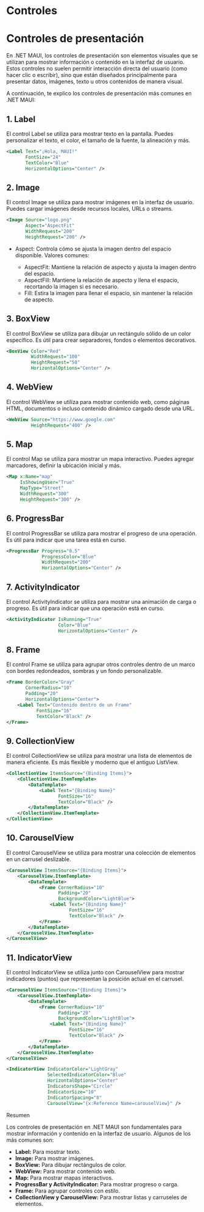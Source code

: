 # Controles

# Controles de presentación

En .NET MAUI, los controles de presentación son elementos visuales que se utilizan para mostrar información o contenido en la interfaz de usuario. Estos controles no suelen permitir interacción directa del usuario (como hacer clic o escribir), sino que están diseñados principalmente para presentar datos, imágenes, texto u otros contenidos de manera visual.

A continuación, te explico los controles de presentación más comunes en .NET MAUI:

## 1. Label

El control Label se utiliza para mostrar texto en la pantalla. Puedes personalizar el texto, el color, el tamaño de la fuente, la alineación y más.

```xml
<Label Text="¡Hola, MAUI!"
       FontSize="24"
       TextColor="Blue"
       HorizontalOptions="Center" />
```

## 2. Image

El control Image se utiliza para mostrar imágenes en la interfaz de usuario. Puedes cargar imágenes desde recursos locales, URLs o streams.

```xml
<Image Source="logo.png"
       Aspect="AspectFit"
       WidthRequest="200"
       HeightRequest="200" />
```
* Aspect: Controla cómo se ajusta la imagen dentro del espacio disponible. Valores comunes:

    * AspectFit: Mantiene la relación de aspecto y ajusta la imagen dentro del espacio.
    * AspectFill: Mantiene la relación de aspecto y llena el espacio, recortando la imagen si es necesario.
    * Fill: Estira la imagen para llenar el espacio, sin mantener la relación de aspecto.

## 3. BoxView

El control BoxView se utiliza para dibujar un rectángulo sólido de un color específico. Es útil para crear separadores, fondos o elementos decorativos.

```xml
<BoxView Color="Red"
         WidthRequest="100"
         HeightRequest="50"
         HorizontalOptions="Center" />
```

## 4. WebView

El control WebView se utiliza para mostrar contenido web, como páginas HTML, documentos o incluso contenido dinámico cargado desde una URL.

```xml
<WebView Source="https://www.google.com"
         HeightRequest="400" />
```

## 5. Map

El control Map se utiliza para mostrar un mapa interactivo. Puedes agregar marcadores, definir la ubicación inicial y más.

```xml
<Map x:Name="map"
     IsShowingUser="True"
     MapType="Street"
     WidthRequest="300"
     HeightRequest="300" />
```

## 6. ProgressBar

El control ProgressBar se utiliza para mostrar el progreso de una operación. Es útil para indicar que una tarea está en curso.

```xml
<ProgressBar Progress="0.5"
             ProgressColor="Blue"
             WidthRequest="200"
             HorizontalOptions="Center" />
```

## 7. ActivityIndicator

El control ActivityIndicator se utiliza para mostrar una animación de carga o progreso. Es útil para indicar que una operación está en curso.

```xml
<ActivityIndicator IsRunning="True"
                   Color="Blue"
                   HorizontalOptions="Center" />
```

## 8. Frame

El control Frame se utiliza para agrupar otros controles dentro de un marco con bordes redondeados, sombras y un fondo personalizable.

```xml
<Frame BorderColor="Gray"
       CornerRadius="10"
       Padding="20"
       HorizontalOptions="Center">
    <Label Text="Contenido dentro de un Frame"
           FontSize="16"
           TextColor="Black" />
</Frame>
```

## 9. CollectionView

El control CollectionView se utiliza para mostrar una lista de elementos de manera eficiente. Es más flexible y moderno que el antiguo ListView.

```xml
<CollectionView ItemsSource="{Binding Items}">
    <CollectionView.ItemTemplate>
        <DataTemplate>
            <Label Text="{Binding Name}"
                   FontSize="16"
                   TextColor="Black" />
        </DataTemplate>
    </CollectionView.ItemTemplate>
</CollectionView>
```

## 10. CarouselView

El control CarouselView se utiliza para mostrar una colección de elementos en un carrusel deslizable.

```xml
<CarouselView ItemsSource="{Binding Items}">
    <CarouselView.ItemTemplate>
        <DataTemplate>
            <Frame CornerRadius="10"
                   Padding="20"
                   BackgroundColor="LightBlue">
                <Label Text="{Binding Name}"
                       FontSize="16"
                       TextColor="Black" />
            </Frame>
        </DataTemplate>
    </CarouselView.ItemTemplate>
</CarouselView>
```

## 11. IndicatorView

El control IndicatorView se utiliza junto con CarouselView para mostrar indicadores (puntos) que representan la posición actual en el carrusel.

```xml
<CarouselView ItemsSource="{Binding Items}">
    <CarouselView.ItemTemplate>
        <DataTemplate>
            <Frame CornerRadius="10"
                   Padding="20"
                   BackgroundColor="LightBlue">
                <Label Text="{Binding Name}"
                       FontSize="16"
                       TextColor="Black" />
            </Frame>
        </DataTemplate>
    </CarouselView.ItemTemplate>
</CarouselView>

<IndicatorView IndicatorColor="LightGray"
               SelectedIndicatorColor="Blue"
               HorizontalOptions="Center"
               IndicatorsShape="Circle"
               IndicatorSize="10"
               IndicatorSpacing="8"
               CarouselView="{x:Reference Name=carouselView}" />
```
Resumen

Los controles de presentación en .NET MAUI son fundamentales para mostrar información y contenido en la interfaz de usuario. Algunos de los más comunes son:

* **Label:** Para mostrar texto.
* **Image:** Para mostrar imágenes.
* **BoxView:** Para dibujar rectángulos de color.
* **WebView:** Para mostrar contenido web.
* **Map:** Para mostrar mapas interactivos.
* **ProgressBar y ActivityIndicator:** Para mostrar progreso o carga.
* **Frame:** Para agrupar controles con estilo.
* **CollectionView y CarouselView:** Para mostrar listas y carruseles de elementos.